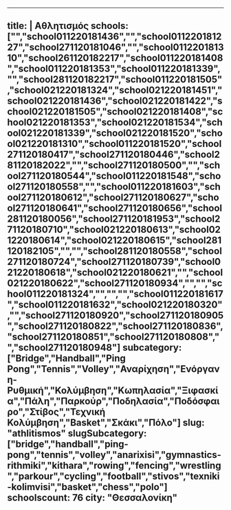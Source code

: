 
---
title: |
   Αθλητισμός
schools: ["","school011220181436","","school011220181227","school271120181046","","school011220181310","school261120182217","school011220181408","school011220181353","school011220181339","","school281120182217","school011220181505","school021220181324","school021220181451","school021220181436","school021220181422","school021220181505","school021220181408","school021220181353","school021220181534","school021220181339","school021220181520","school021220181310","school011220181520","school271120180417","school271120180446","school281120182022","","school271120180500","","school271120180544","school011220181548","school271120180558","","school011220181603","school271120180612","school271120180627","school271120180641","school271120180656","school281120180056","school271120181953","school271120180710","school021220180613","school021220180614","school021220180615","school281120182105","","","school281120180558","school271120180724","school271120180739","school021220180618","school021220180621","","school021220180622","school271120180934","","","school011220181324","","","","school011220181617","school011220181632","school021220180320","","school271120180920","school271120180905","school271120180822","school271120180836","school271120180851","school271120180808","","school271120180948"]
subcategory: ["Bridge","Handball","Ping Pong","Tennis","Volley","Αναρίχηση","Ενόργανη-Ρυθμική","Κολύμβηση","Κωπηλασία","Ξιφασκία","Πάλη","Παρκούρ","Ποδηλασία","Ποδόσφαιρο","Στίβος","Τεχνική Κολύμβηση","Basket","Σκάκι","Πόλο"]
slug: "athlitismos"
slugSubcategory: ["bridge","handball","ping-pong","tennis","volley","anarixisi","gymnastics-rithmiki","kithara","rowing","fencing","wrestling","parkour","cycling","football","stivos","texniki-kolimvisi","basket","chess","polo"]
schoolscount: 76
city: "Θεσσαλονίκη"
---


